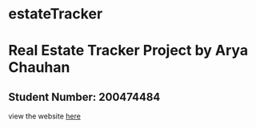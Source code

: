 # estateTracker
<h1>Real Estate Tracker Project by Arya Chauhan</h1>
<h2>Student Number: 200474484</h2>
view the website <a href="https://estatetracker.onrender.com">here</a>
